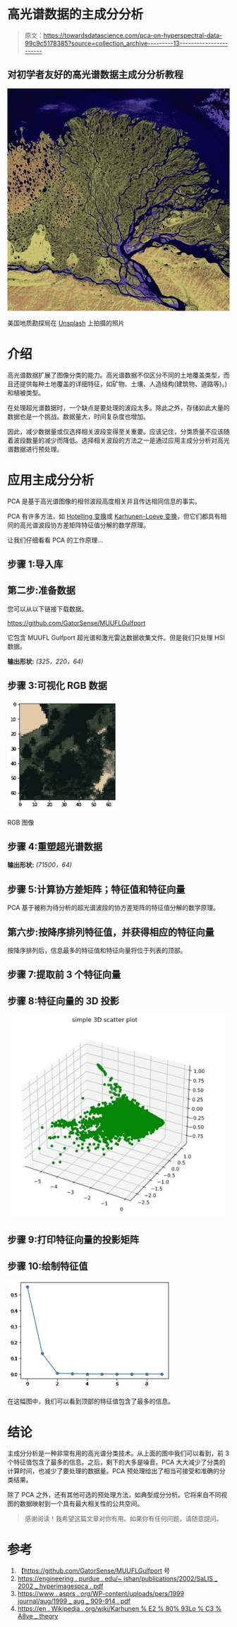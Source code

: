 # 高光谱数据的主成分分析

> 原文：<https://towardsdatascience.com/pca-on-hyperspectral-data-99c9c5178385?source=collection_archive---------13----------------------->

## 对初学者友好的高光谱数据主成分分析教程

![](img/c18470c414299799864789eb21a80efe.png)

美国地质勘探局在 [Unsplash](https://unsplash.com/s/photos/satellite?utm_source=unsplash&utm_medium=referral&utm_content=creditCopyText) 上拍摄的照片

# 介绍

高光谱数据扩展了图像分类的能力。高光谱数据不仅区分不同的土地覆盖类型，而且还提供每种土地覆盖的详细特征，如矿物、土壤、人造结构(建筑物、道路等)。)和植被类型。

在处理超光谱数据时，一个缺点是要处理的波段太多。除此之外，存储如此大量的数据也是一个挑战。数据量大，时间复杂度也增加。

因此，减少数据量或仅选择相关波段变得至关重要。应该记住，分类质量不应该随着波段数量的减少而降低。选择相关波段的方法之一是通过应用主成分分析对高光谱数据进行预处理。

# 应用主成分分析

PCA 是基于高光谱图像的相邻波段高度相关并且传达相同信息的事实。

PCA 有许多方法，如 [Hotelling 变换](https://scholarsarchive.jwu.edu/cgi/viewcontent.cgi?article=1003&context=engineering_fac)或 [Karhunen-Loeve 变换](https://en.wikipedia.org/wiki/Karhunen%E2%80%93Lo%C3%A8ve_theorem)，但它们都具有相同的高光谱波段协方差矩阵特征值分解的数学原理。

让我们仔细看看 PCA 的工作原理…

## 步骤 1:导入库

## 第二步:准备数据

您可以从以下链接下载数据。

<https://github.com/GatorSense/MUUFLGulfport>  

它包含 MUUFL Gulfport 超光谱和激光雷达数据收集文件。但是我们只处理 HSI 数据。

**输出形状:** *(325，220，64)*

## 步骤 3:可视化 RGB 数据

![](img/cbf35533ebcbfeaf9afe7299951d8ac8.png)

RGB 图像

## 步骤 4:重塑超光谱数据

**输出形状:** *(71500，64)*

## 步骤 5:计算协方差矩阵；特征值和特征向量

PCA 基于被称为待分析的超光谱波段的协方差矩阵的特征值分解的数学原理。

## 第六步:按降序排列特征值，并获得相应的特征向量

按降序排列后，信息最多的特征值和特征向量将位于列表的顶部。

## 步骤 7:提取前 3 个特征向量

## 步骤 8:特征向量的 3D 投影

![](img/d86e231d33dd4222a6b4a3867ab0f163.png)

## 步骤 9:打印特征向量的投影矩阵

## 步骤 10:绘制特征值

![](img/e2c51fada94ad7698b8587fa77553702.png)

在这幅图中，我们可以看到顶部的特征值包含了最多的信息。

# **结论**

主成分分析是一种非常有用的高光谱分类技术。从上面的图中我们可以看到，前 3 个特征值包含了最多的信息。之后，剩下的大多是噪音。PCA 大大减少了分类的计算时间，也减少了要处理的数据量。PCA 预处理给出了相当可接受和准确的分类结果。

除了 PCA 之外，还有其他可选的预处理方法，如典型成分分析。它将来自不同视图的数据映射到一个具有最大相关性的公共空间。

> 感谢阅读！我希望这篇文章对你有用。如果你有任何问题，请随意提问。

# 参考

1.  【https://github.com/GatorSense/MUUFLGulfport 号
2.  [https://engineering . purdue . edu/~ jshan/publications/2002/SaLIS _ 2002 _ hyperimagespca . pdf](https://engineering.purdue.edu/~jshan/publications/2002/SaLIS_2002_HyperImagesPCA.pdf)
3.  [https://www . asprs . org/WP-content/uploads/pers/1999 journal/aug/1999 _ aug _ 909-914 . pdf](https://www.asprs.org/wp-content/uploads/pers/1999journal/aug/1999_aug_909-914.pdf)
4.  [https://en . Wikipedia . org/wiki/Karhunen % E2 % 80% 93Lo % C3 % A8ve _ theory](https://en.wikipedia.org/wiki/Karhunen%E2%80%93Lo%C3%A8ve_theorem)